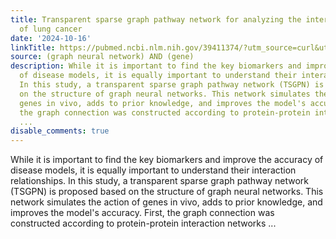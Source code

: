 ```yaml
---
title: Transparent sparse graph pathway network for analyzing the internal relationship
  of lung cancer
date: '2024-10-16'
linkTitle: https://pubmed.ncbi.nlm.nih.gov/39411374/?utm_source=curl&utm_medium=rss&utm_campaign=pubmed-2&utm_content=1x5bM_TNL8gjogAcnslpo2s2PbDe-61JVM2h9yowOYSiZ7Dkrt&fc=20220919211934&ff=20241016183238&v=2.18.0.post9+e462414
source: (graph neural network) AND (gene)
description: While it is important to find the key biomarkers and improve the accuracy
  of disease models, it is equally important to understand their interaction relationships.
  In this study, a transparent sparse graph pathway network (TSGPN) is proposed based
  on the structure of graph neural networks. This network simulates the action of
  genes in vivo, adds to prior knowledge, and improves the model's accuracy. First,
  the graph connection was constructed according to protein-protein interaction networks
  ...
disable_comments: true
---
```

While it is important to find the key biomarkers and improve the accuracy of disease models, it is equally important to understand their interaction relationships. In this study, a transparent sparse graph pathway network (TSGPN) is proposed based on the structure of graph neural networks. This network simulates the action of genes in vivo, adds to prior knowledge, and improves the model's accuracy. First, the graph connection was constructed according to protein-protein interaction networks ...